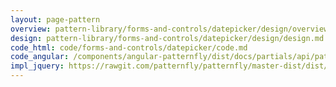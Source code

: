 ```yaml
---
layout: page-pattern
overview: pattern-library/forms-and-controls/datepicker/design/overview.md
design: pattern-library/forms-and-controls/datepicker/design/design.md
code_html: code/forms-and-controls/datepicker/code.md
code_angular: /components/angular-patternfly/dist/docs/partials/api/patternfly.form.directive.pfDatepicker.html
impl_jquery: https://rawgit.com/patternfly/patternfly/master-dist/dist/tests/bootstrap-datepicker.html
---
```

